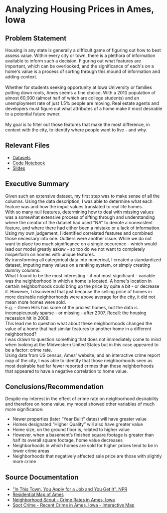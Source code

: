 # Analyzing Housing Prices in Ames, Iowa

## Problem Statement
  Housing in any state is generally a difficult game of figuring out how to best assess value. Within every city or town, there is a plethora of information available to inform such a decision. Figuring out what features are important, which can be overlooked, and the significance of each's on a home's value is a process of sorting through this mound of information and adding context.    
  <br>
  Whether for students seeking opportunity at Iowa University or families putting down roots, Ames seems a fine choice.
With a 2010 population of almost 60,000 (almost half of which are college students) and an unemployment rate of just 1.5% people are moving.
Real estate agents and developers must figure out what attributes of a home make it most desirable to a potential future owner.    
<br>
My goal is to filter out those features that make the most difference, in context with the city, to identify where people want to live - and why.    

## Relevant Files
* [Datasets](https://github.com/rows317/Project2---Housing-in-Ames-Iowa/tree/master/datasets)
* [Code Notebook](https://github.com/rows317/Project2---Housing-in-Ames-Iowa/blob/master/code/Project2-Copy2.ipynb)
* [Slides](https://docs.google.com/presentation/d/1MM3tVLN0oCN3TYF456SoIycP0dxYaI6Xppbsx8q8hGM/edit?usp=sharing)    

## Executive Summary
  Given such an extensive dataset, my first step was to make sense of all the columns. Using the data description, I was able to determine what each feature was and how the imput values translated to real life homes.<br>
  With so many null features, determining how to deal with missing values was a somewhat extensive process of sifting through and understanding where the creator of the dataset had used "NA" to denote a nonexistent feature, and where there had either been a mistake or a lack of information.<br>
  Using my own judgement, I identified correlated features and combined those necessary into one. Outliers were another issue. While we do not want to place too much significance on a single occurence - which would lead our model greatly askew - so too do we not want to completely misperform on homes with unique features.    
  By transforming all categorical data into numerical, I created a standardized dataset, imputing many values on a ranking system, or simply creating dummy columns.    
  What I found to be the most interesting - if not most significant - variable was the neighborhood in which a home is located. A home's location in certain neighborhoods could bring up the price by quite a bit - or decrease it. However, I discovered that just because the selling price of homes in more desirable neighborhoods were above average for the city, it did not mean more homes were sold. <br> 
  E.g. - Green Hills has some of the priciest homes, but the data is inconspicuously sparse - or missing - after 2007. Recall: the housing recession hit in 2008.    
  This lead me to question what about these neighborhoods changed the value of a home that had similar features to another home in a different neighborhood?<br>
  I was drawn to question something that does not immediately come to mind when looking at the Midwestern United States but in this case appeared to be a factor: crime rate.<br>
  Using data from US census, Ames' website, and an interactive crime report map of the city, I was able to identify that those neighborhoods seen as most desirable had far fewer reported crimes than those neighborhoods that appeared to have a negative correlation to home value.     
  
  ## Conclusions/Recommendation
   Despite my interest in the effect of crime rate on neighborhood desirability and therefore on home value, my model showed other variables of much more significance:    
    
* Newer properties (later “Year Built” dates) will have greater value
* Homes designated “Higher Quality” will also have greater value
* Home size, on the ground floor is, related to higher value
* However, when a basement’s finished square footage is greater than half its overall square footage, home value decreases
* Neighborhoods in which homes are sold for higher prices tend to be in lower crime areas
* Neighborhoods that negatively affected sale price are those with slightly more crime    

## Source Documentation

* ["In This Town, You Apply for a Job and You Get It", NPR](https://www.npr.org/2019/05/23/721086615/in-this-town-you-apply-for-a-job-and-you-get-it)
* [Residential Map of Ames](http://jse.amstat.org/v19n3/decock/AmesResidential.pdf)
* [Neighborhood Scout - Crime Rates in Ames, Iowa](https://www.neighborhoodscout.com/ia/ames/crime)
* [Spot Crime - Recent Crime in Ames, Iowa - Interactive Map](https://spotcrime.com/ia/ames)

  
 

